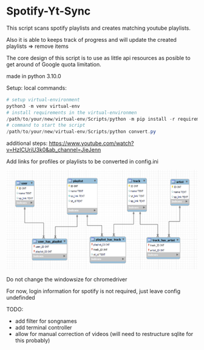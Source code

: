 # Spotify-Yt-Sync

This script scans spotify playlists and creates matching youtube playlists.

Also it is able to keeps track of progress and will update the created playlists => remove items

The core design of this script is to use as little api resources as posible to get around of Google quota limitation.

made in python 3.10.0

Setup:
local commands:
```powershell
# setup virtual-environment
python3 -m venv virtual-env
# install requirements in the virtual-environmen
/path/to/your/new/virtual-env/Scripts/python -m pip install -r requirements.txt
# command to start the script
/path/to/your/new/virtual-env/Scripts/python convert.py
```
additional steps:
https://www.youtube.com/watch?v=HzICUriU3k0&ab_channel=JieJenn

Add links for profiles or playlists to be converted in config.ini



![Alt text](sql_schema.png?raw=true "SQL schema:")


Do not change the windowsize for chromedriver


For now, login information for spotify is not required, just leave config undefinded


TODO:
 - add filter for songnames
 - add terminal controller
 - allow for manual correction of videos (will need to restructure sqlite for this probably)